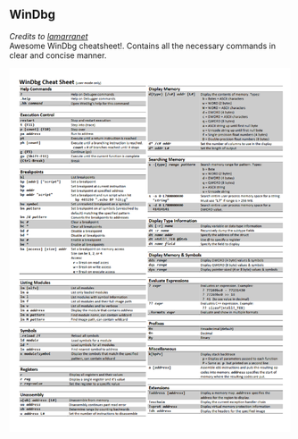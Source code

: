 ## WinDbg

_Credits to [lamarranet](https://blog.lamarranet.com/wp-content/uploads/2021/09/WinDbg-Cheat-Sheet.pdf)_  
Awesome WinDbg cheatsheet!. Contains all the necessary commands in clear and concise manner.

 [![WinDbg Cheat Sheet - By lamarranet](WinDbg-Cheat-Sheet.png)](WinDbg-Cheat-Sheet.pdf)
